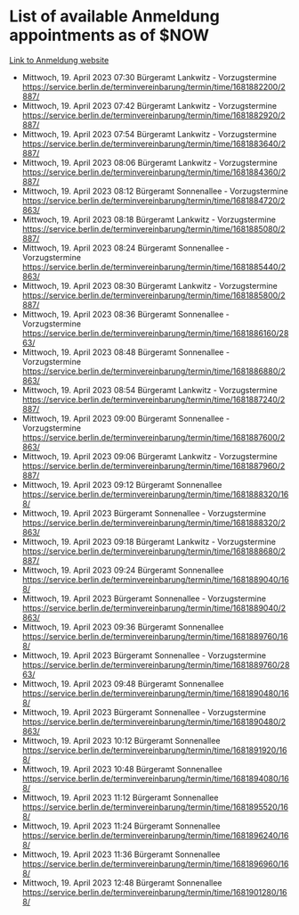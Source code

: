 # List of available Anmeldung appointments as of $NOW
[Link to Anmeldung website](https://service.berlin.de/terminvereinbarung/termin/tag.php?termin=1&anliegen[]=120686&dienstleisterlist=122210,122217,327316,122219,327312,122227,327314,122231,327346,122243,327348,122254,122252,329742,122260,329745,122262,329748,122271,327278,122273,327274,122277,327276,330436,122280,327294,122282,327290,122284,327292,122291,327270,122285,327266,122286,327264,122296,327268,150230,329760,122297,327286,122294,327284,122312,329763,122314,329775,122304,327330,122311,327334,122309,327332,317869,122281,327352,122279,329772,122283,122276,327324,122274,327326,122267,329766,122246,327318,122251,327320,122257,327322,122208,327298,122226,327300&herkunft=http%3A%2F%2Fservice.berlin.de%2Fdienstleistung%2F120686%2F)
- Mittwoch, 19. April 2023 07:30 Bürgeramt Lankwitz - Vorzugstermine https://service.berlin.de/terminvereinbarung/termin/time/1681882200/2887/
- Mittwoch, 19. April 2023 07:42 Bürgeramt Lankwitz - Vorzugstermine https://service.berlin.de/terminvereinbarung/termin/time/1681882920/2887/
- Mittwoch, 19. April 2023 07:54 Bürgeramt Lankwitz - Vorzugstermine https://service.berlin.de/terminvereinbarung/termin/time/1681883640/2887/
- Mittwoch, 19. April 2023 08:06 Bürgeramt Lankwitz - Vorzugstermine https://service.berlin.de/terminvereinbarung/termin/time/1681884360/2887/
- Mittwoch, 19. April 2023 08:12 Bürgeramt Sonnenallee - Vorzugstermine https://service.berlin.de/terminvereinbarung/termin/time/1681884720/2863/
- Mittwoch, 19. April 2023 08:18 Bürgeramt Lankwitz - Vorzugstermine https://service.berlin.de/terminvereinbarung/termin/time/1681885080/2887/
- Mittwoch, 19. April 2023 08:24 Bürgeramt Sonnenallee - Vorzugstermine https://service.berlin.de/terminvereinbarung/termin/time/1681885440/2863/
- Mittwoch, 19. April 2023 08:30 Bürgeramt Lankwitz - Vorzugstermine https://service.berlin.de/terminvereinbarung/termin/time/1681885800/2887/
- Mittwoch, 19. April 2023 08:36 Bürgeramt Sonnenallee - Vorzugstermine https://service.berlin.de/terminvereinbarung/termin/time/1681886160/2863/
- Mittwoch, 19. April 2023 08:48 Bürgeramt Sonnenallee - Vorzugstermine https://service.berlin.de/terminvereinbarung/termin/time/1681886880/2863/
- Mittwoch, 19. April 2023 08:54 Bürgeramt Lankwitz - Vorzugstermine https://service.berlin.de/terminvereinbarung/termin/time/1681887240/2887/
- Mittwoch, 19. April 2023 09:00 Bürgeramt Sonnenallee - Vorzugstermine https://service.berlin.de/terminvereinbarung/termin/time/1681887600/2863/
- Mittwoch, 19. April 2023 09:06 Bürgeramt Lankwitz - Vorzugstermine https://service.berlin.de/terminvereinbarung/termin/time/1681887960/2887/
- Mittwoch, 19. April 2023 09:12 Bürgeramt Sonnenallee https://service.berlin.de/terminvereinbarung/termin/time/1681888320/168/
- Mittwoch, 19. April 2023  Bürgeramt Sonnenallee - Vorzugstermine https://service.berlin.de/terminvereinbarung/termin/time/1681888320/2863/
- Mittwoch, 19. April 2023 09:18 Bürgeramt Lankwitz - Vorzugstermine https://service.berlin.de/terminvereinbarung/termin/time/1681888680/2887/
- Mittwoch, 19. April 2023 09:24 Bürgeramt Sonnenallee https://service.berlin.de/terminvereinbarung/termin/time/1681889040/168/
- Mittwoch, 19. April 2023  Bürgeramt Sonnenallee - Vorzugstermine https://service.berlin.de/terminvereinbarung/termin/time/1681889040/2863/
- Mittwoch, 19. April 2023 09:36 Bürgeramt Sonnenallee https://service.berlin.de/terminvereinbarung/termin/time/1681889760/168/
- Mittwoch, 19. April 2023  Bürgeramt Sonnenallee - Vorzugstermine https://service.berlin.de/terminvereinbarung/termin/time/1681889760/2863/
- Mittwoch, 19. April 2023 09:48 Bürgeramt Sonnenallee https://service.berlin.de/terminvereinbarung/termin/time/1681890480/168/
- Mittwoch, 19. April 2023  Bürgeramt Sonnenallee - Vorzugstermine https://service.berlin.de/terminvereinbarung/termin/time/1681890480/2863/
- Mittwoch, 19. April 2023 10:12 Bürgeramt Sonnenallee https://service.berlin.de/terminvereinbarung/termin/time/1681891920/168/
- Mittwoch, 19. April 2023 10:48 Bürgeramt Sonnenallee https://service.berlin.de/terminvereinbarung/termin/time/1681894080/168/
- Mittwoch, 19. April 2023 11:12 Bürgeramt Sonnenallee https://service.berlin.de/terminvereinbarung/termin/time/1681895520/168/
- Mittwoch, 19. April 2023 11:24 Bürgeramt Sonnenallee https://service.berlin.de/terminvereinbarung/termin/time/1681896240/168/
- Mittwoch, 19. April 2023 11:36 Bürgeramt Sonnenallee https://service.berlin.de/terminvereinbarung/termin/time/1681896960/168/
- Mittwoch, 19. April 2023 12:48 Bürgeramt Sonnenallee https://service.berlin.de/terminvereinbarung/termin/time/1681901280/168/
